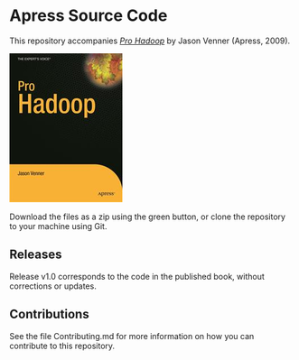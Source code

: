 # Apress Source Code

This repository accompanies [*Pro Hadoop*](http://www.apress.com/9781430219422) by Jason Venner (Apress, 2009).

![Cover image](9781430219422.jpg)

Download the files as a zip using the green button, or clone the repository to your machine using Git.

## Releases

Release v1.0 corresponds to the code in the published book, without corrections or updates.

## Contributions

See the file Contributing.md for more information on how you can contribute to this repository.
